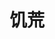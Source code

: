 ---
title: 饥荒
description: 饥荒的世界
slug: 饥荒
image: cover.jpg
categories:
    - 饥荒
tags:
    - 饥荒
hidden: false
comments: true
draft: false
keywords: 
    - 饥荒
---